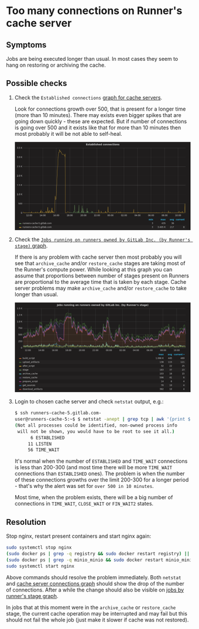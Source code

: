 # Too many connections on Runner's cache server

## Symptoms

Jobs are being executed longer than usual. In most cases they seem to hang on restoring or archiving the cache.

## Possible checks

1. Check the `Established connections` [graph for cache servers][cache server connections graph].

    Look for connections growth over 500, that is present for a longer time (more than 10 minutes). There may exists
    even bigger spikes that are going down quickly - these are expected. But if number of connections is going over
    500 and it exists like that for more than 10 minutes then most probably it will be not able to self-heal.

    ![Too many connections to cache server](img/ci/cache_server_too_many_connections.png)

1. Check the [`Jobs running on runners owned by GitLab Inc. (by Runner's stage)` graph][jobs by runner's stage graph].

    If there is any problem with cache server then most probably you will see that `archive_cache` and/or
    `restore_cache` stages are taking most of the Runner's compute power. While looking at this graph you can assume
    that proportions between number of stages present on Runners are proportional to the average time that is taken by
    each stage. Cache server problems may make `archive_cache` and/or `restore_cache` to take longer than usual.

    ![Runners by stage - cache server problem](img/ci/runners_by_stage_problem_with_cache.png)

1. Login to chosen cache server and check `netstat` output, e.g.:

    ```bash
    $ ssh runners-cache-5.gitlab.com-
    user@runners-cache-5:~$ $ netstat -anept | grep tcp | awk '{print $6}' | sort | uniq -c | sort -g
    (Not all processes could be identified, non-owned process info
     will not be shown, you would have to be root to see it all.)
          6 ESTABLISHED
         11 LISTEN
         56 TIME_WAIT
    ```

    It's normal when the number of `ESTABLISHED` and `TIME_WAIT` connections is less than 200-300 (and most time there
    will be more `TIME_WAIT` connections than `ESTABLISHED` ones). The problem is when the number of these connections
    growths over the limit 200-300 for a longer period - that's why the alert was set for `over 500 in 10 minutes`.

    Most time, when the problem exists, there will be a big number of connections in `TIME_WAIT`, `CLOSE_WAIT` or
    `FIN_WAIT2` states.

## Resolution

Stop nginx, restart present containers and start nginx again:

```bash
sudo systemctl stop nginx
(sudo docker ps | grep -q registry && sudo docker restart registry) || echo "Registry is not running. Skipping."
(sudo docker ps | grep -q minio_minio && sudo docker restart minio_minio) || echo "Minio is not running. Skipping."
sudo systemctl start nginx
```

Above commands should resolve the problem immediately. Both `netstat` and [cache server connections graph] should
show the drop of the number of connections. After a while the change should also be visible on [jobs by runner's
stage graph].

In jobs that at this moment were in the `archive_cache` or `restore_cache` stage, the current cache operation may be
interrupted and may fail but this should not fail the whole job (just make it slower if cache was not restored).

[cache server connections graph]:https://dashboards.gitlab.net/dashboard/db/ci?orgId=1&refresh=5m&from=now-24h&to=now&panelId=56&fullscreen
[jobs by runner's stage graph]:https://dashboards.gitlab.net/dashboard/db/ci?refresh=5m&orgId=1&from=now-24h&to=now&panelId=6&fullscreen

